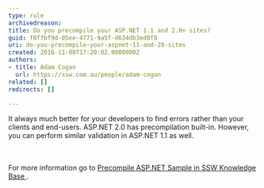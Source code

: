 ```yaml
---
type: rule
archivedreason: 
title: Do you precompile your ASP.NET 1.1 and 2.0+ sites?
guid: f8ffbf9d-05ee-4771-9a5f-d634db3ed0f8
uri: do-you-precompile-your-aspnet-11-and-20-sites
created: 2016-11-08T17:20:02.0000000Z
authors:
- title: Adam Cogan
  url: https://ssw.com.au/people/adam-cogan
related: []
redirects: []

---
```



It always much better for your developers to find errors rather than your clients and end-users. ASP.NET 2.0 has precompilation built-in. However, you can perform similar validation in ASP.NET 1.1 as well.<br>
<br><excerpt class='endintro'></excerpt><br>
<p>​​For more information go to&#160;<a href="https&#58;//www.ssw.com.au/ssw/KB/KB.aspx?KBID=Q1545246">Precompile ASP.NET Sample in SSW Knowledge Base </a>. ​<br></p>


